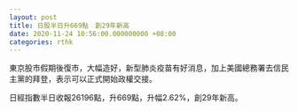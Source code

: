 ```yaml
---
layout: post
title: 日股半日升669點　創29年新高
date: 2020-11-24 10:56:00.000000000 +08:00
categories: rthk
---
```


東京股市假期後復市，大幅造好，新型肺炎疫苗有好消息，加上美國總務署去信民主黨的拜登，表示可以正式開始政權交接。

日經指數半日收報26196點，升669點，升幅2.62%，創29年新高。
